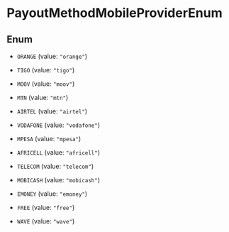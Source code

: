 

# PayoutMethodMobileProviderEnum

## Enum


* `ORANGE` (value: `"orange"`)

* `TIGO` (value: `"tigo"`)

* `MOOV` (value: `"moov"`)

* `MTN` (value: `"mtn"`)

* `AIRTEL` (value: `"airtel"`)

* `VODAFONE` (value: `"vodafone"`)

* `MPESA` (value: `"mpesa"`)

* `AFRICELL` (value: `"africell"`)

* `TELECOM` (value: `"telecom"`)

* `MOBICASH` (value: `"mobicash"`)

* `EMONEY` (value: `"emoney"`)

* `FREE` (value: `"free"`)

* `WAVE` (value: `"wave"`)



